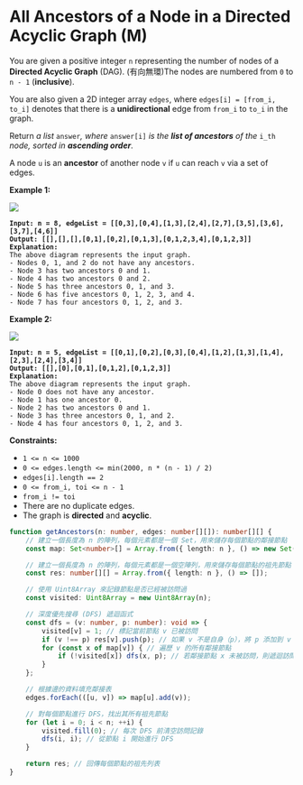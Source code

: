 # All Ancestors of a Node in a Directed Acyclic Graph (M)

You are given a positive integer `n` representing the number of nodes of a **Directed Acyclic Graph** (DAG). (有向無環)The nodes are numbered from `0` to `n - 1` (**inclusive**).

You are also given a 2D integer array `edges`, where `edges[i] = [from_i, to_i]` denotes that there is a **unidirectional** edge from `from_i` to `to_i` in the graph.

Return _a list_ `answer`_, where_ `answer[i]` _is the **list of ancestors** of the_ `i_th` _node, sorted in **ascending order**_.

A node `u` is an **ancestor** of another node `v` if `u` can reach `v` via a set of edges.

&#x20;

**Example 1:**

![](https://assets.leetcode.com/uploads/2019/12/12/e1.png)

<pre><code><strong>Input: n = 8, edgeList = [[0,3],[0,4],[1,3],[2,4],[2,7],[3,5],[3,6],[3,7],[4,6]]
</strong><strong>Output: [[],[],[],[0,1],[0,2],[0,1,3],[0,1,2,3,4],[0,1,2,3]]
</strong><strong>Explanation:
</strong>The above diagram represents the input graph.
- Nodes 0, 1, and 2 do not have any ancestors.
- Node 3 has two ancestors 0 and 1.
- Node 4 has two ancestors 0 and 2.
- Node 5 has three ancestors 0, 1, and 3.
- Node 6 has five ancestors 0, 1, 2, 3, and 4.
- Node 7 has four ancestors 0, 1, 2, and 3.
</code></pre>

**Example 2:**

![](https://assets.leetcode.com/uploads/2019/12/12/e2.png)

<pre><code><strong>Input: n = 5, edgeList = [[0,1],[0,2],[0,3],[0,4],[1,2],[1,3],[1,4],[2,3],[2,4],[3,4]]
</strong><strong>Output: [[],[0],[0,1],[0,1,2],[0,1,2,3]]
</strong><strong>Explanation:
</strong>The above diagram represents the input graph.
- Node 0 does not have any ancestor.
- Node 1 has one ancestor 0.
- Node 2 has two ancestors 0 and 1.
- Node 3 has three ancestors 0, 1, and 2.
- Node 4 has four ancestors 0, 1, 2, and 3.
</code></pre>

&#x20;

**Constraints:**

* `1 <= n <= 1000`
* `0 <= edges.length <= min(2000, n * (n - 1) / 2)`
* `edges[i].length == 2`
* `0 <= from_i, toi <= n - 1`
* `from_i != toi`
* There are no duplicate edges.
* The graph is **directed** and **acyclic**.



```typescript
function getAncestors(n: number, edges: number[][]): number[][] {
    // 建立一個長度為 n 的陣列，每個元素都是一個 Set，用來儲存每個節點的鄰接節點
    const map: Set<number>[] = Array.from({ length: n }, () => new Set());

    // 建立一個長度為 n 的陣列，每個元素都是一個空陣列，用來儲存每個節點的祖先節點
    const res: number[][] = Array.from({ length: n }, () => []);

    // 使用 Uint8Array 來記錄節點是否已經被訪問過
    const visited: Uint8Array = new Uint8Array(n);

    // 深度優先搜尋 (DFS) 遞迴函式
    const dfs = (v: number, p: number): void => {
        visited[v] = 1; // 標記當前節點 v 已被訪問
        if (v !== p) res[v].push(p); // 如果 v 不是自身（p），將 p 添加到 v 的祖先列表中
        for (const x of map[v]) { // 遍歷 v 的所有鄰接節點
            if (!visited[x]) dfs(x, p); // 若鄰接節點 x 未被訪問，則遞迴訪問
        }
    };

    // 根據邊的資料填充鄰接表
    edges.forEach(([u, v]) => map[u].add(v));

    // 對每個節點進行 DFS，找出其所有祖先節點
    for (let i = 0; i < n; ++i) {
        visited.fill(0); // 每次 DFS 前清空訪問記錄
        dfs(i, i); // 從節點 i 開始進行 DFS
    }

    return res; // 回傳每個節點的祖先列表
}
```

